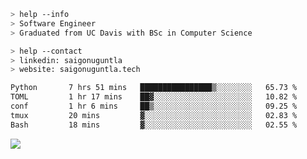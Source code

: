 ```bash
> help --info
> Software Engineer
> Graduated from UC Davis with BSc in Computer Science
```

```bash
> help --contact
> linkedin: saigonuguntla
> website: saigonuguntla.tech
```

<!--START_SECTION:waka-->

```txt
Python       7 hrs 51 mins   ████████████████▒░░░░░░░░   65.73 %
TOML         1 hr 17 mins    ██▓░░░░░░░░░░░░░░░░░░░░░░   10.82 %
conf         1 hr 6 mins     ██▒░░░░░░░░░░░░░░░░░░░░░░   09.25 %
tmux         20 mins         ▓░░░░░░░░░░░░░░░░░░░░░░░░   02.83 %
Bash         18 mins         ▓░░░░░░░░░░░░░░░░░░░░░░░░   02.55 %
```

<!--END_SECTION:waka-->

![](https://komarev.com/ghpvc/?username=saigonu&color=6A8AFF)
